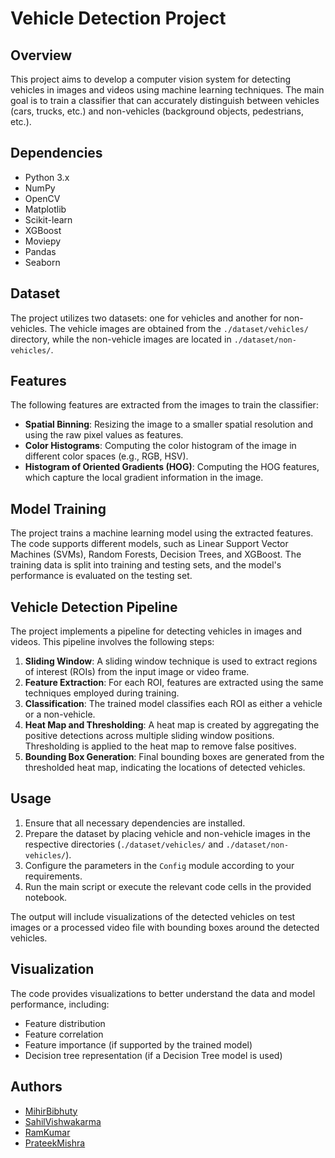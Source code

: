 # Vehicle Detection Project

## Overview

This project aims to develop a computer vision system for detecting vehicles in images and videos using machine learning techniques. The main goal is to train a classifier that can accurately distinguish between vehicles (cars, trucks, etc.) and non-vehicles (background objects, pedestrians, etc.).

## Dependencies

- Python 3.x
- NumPy
- OpenCV
- Matplotlib
- Scikit-learn
- XGBoost
- Moviepy
- Pandas
- Seaborn

## Dataset

The project utilizes two datasets: one for vehicles and another for non-vehicles. The vehicle images are obtained from the `./dataset/vehicles/` directory, while the non-vehicle images are located in `./dataset/non-vehicles/`.

## Features

The following features are extracted from the images to train the classifier:

- **Spatial Binning**: Resizing the image to a smaller spatial resolution and using the raw pixel values as features.
- **Color Histograms**: Computing the color histogram of the image in different color spaces (e.g., RGB, HSV).
- **Histogram of Oriented Gradients (HOG)**: Computing the HOG features, which capture the local gradient information in the image.

## Model Training

The project trains a machine learning model using the extracted features. The code supports different models, such as Linear Support Vector Machines (SVMs), Random Forests, Decision Trees, and XGBoost. The training data is split into training and testing sets, and the model's performance is evaluated on the testing set.

## Vehicle Detection Pipeline

The project implements a pipeline for detecting vehicles in images and videos. This pipeline involves the following steps:

1. **Sliding Window**: A sliding window technique is used to extract regions of interest (ROIs) from the input image or video frame.
2. **Feature Extraction**: For each ROI, features are extracted using the same techniques employed during training.
3. **Classification**: The trained model classifies each ROI as either a vehicle or a non-vehicle.
4. **Heat Map and Thresholding**: A heat map is created by aggregating the positive detections across multiple sliding window positions. Thresholding is applied to the heat map to remove false positives.
5. **Bounding Box Generation**: Final bounding boxes are generated from the thresholded heat map, indicating the locations of detected vehicles.

## Usage

1. Ensure that all necessary dependencies are installed.
2. Prepare the dataset by placing vehicle and non-vehicle images in the respective directories (`./dataset/vehicles/` and `./dataset/non-vehicles/`).
3. Configure the parameters in the `Config` module according to your requirements.
4. Run the main script or execute the relevant code cells in the provided notebook.

The output will include visualizations of the detected vehicles on test images or a processed video file with bounding boxes around the detected vehicles.

## Visualization

The code provides visualizations to better understand the data and model performance, including:

- Feature distribution
- Feature correlation
- Feature importance (if supported by the trained model)
- Decision tree representation (if a Decision Tree model is used)


## Authors

- [MihirBibhuty](https://github.com/MihirBibhuty)
- [SahilVishwakarma](https://github.com/SVatghuby)
- [RamKumar]()
- [PrateekMishra]()
